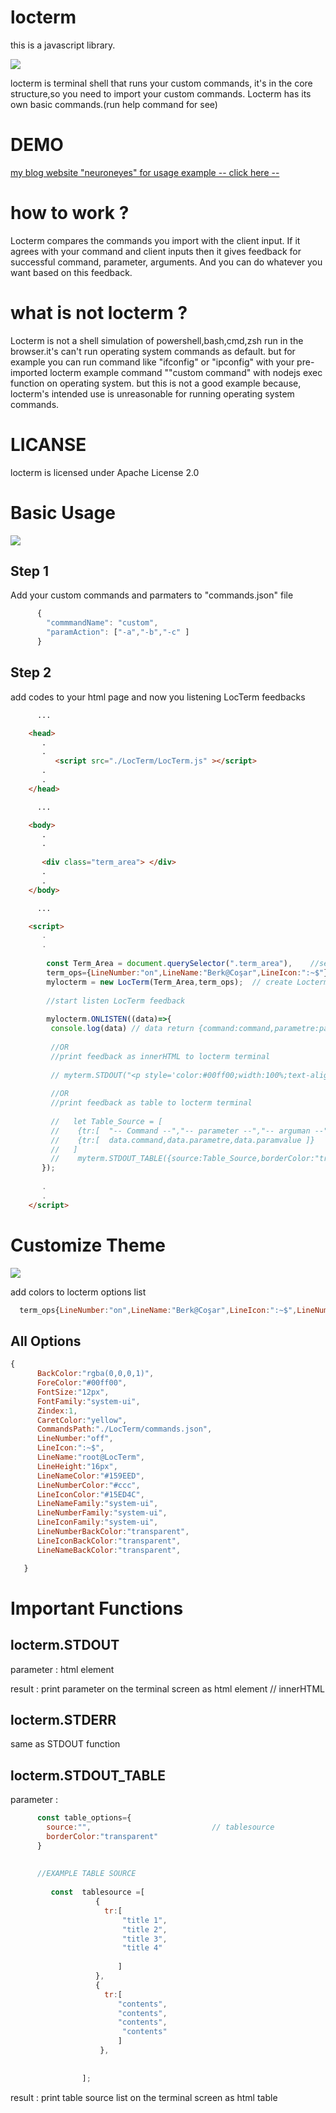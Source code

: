 


# locterm
this is a javascript library.

![](https://github.com/cosarberk/locterm/blob/main/LocTerm/locterm180X180.png)



locterm is terminal shell that runs your custom commands, it's in the core structure,so you need to import your custom commands.
   Locterm has its own basic commands.(run help command for see)
   
# DEMO
[my blog website "neuroneyes" for usage example -- click here --](https://neuroneyes.com)

# how to work ?
Locterm compares the commands you import with the client input.
If it agrees with your command and client inputs then it gives feedback for successful command, parameter, arguments.
And you can do whatever you want based on this feedback.

# what is not locterm ?
Locterm is not a shell simulation of powershell,bash,cmd,zsh run in the browser.it's can't run operating system commands as default. but for example you can run command like "ifconfig" or "ipconfig" with your pre-imported locterm example command ""custom command" with nodejs exec function on operating system. but this is not a good example because, locterm's intended use is unreasonable for running operating system commands.

# LICANSE
locterm is licensed under Apache License 2.0 

# Basic Usage

![](https://github.com/cosarberk/locterm/blob/main/images/example1.png)

## Step 1
Add your custom commands and parmaters to "commands.json" file
```javascript
      {
        "commmandName": "custom",
        "paramAction": ["-a","-b","-c" ]
      }
```
## Step 2
add codes to your html page and now you listening LocTerm feedbacks
```html
      ...

    <head>
       .
       .
          <script src="./LocTerm/LocTerm.js" ></script>
       .
       .
    </head>

      ...

    <body>
       .
       .
       
       <div class="term_area"> </div>
       .
       .
    </body>

      ...

    <script>
       .
       .
      
        const Term_Area = document.querySelector(".term_area"),    //select terminal area
        term_ops={LineNumber:"on",LineName:"Berk@Coşar",LineIcon:":~$"},  //create LocTerm options
        mylocterm = new LocTerm(Term_Area,term_ops);  // create Locterm
       
        //start listen LocTerm feedback
       
        mylocterm.ONLISTEN((data)=>{
         console.log(data) // data return {command:command,parametre:parametre,paramvalue:paramvalue}
       
         //OR
         //print feedback as innerHTML to locterm terminal
         
         // myterm.STDOUT("<p style='color:#00ff00;width:100%;text-align:center' >"+data.command+"</p>")
         
         //OR
         //print feedback as table to locterm terminal
         
         //   let Table_Source = [ 
         //    {tr:[  "-- Command --","-- parameter --","-- arguman --" ]},
         //    {tr:[  data.command,data.parametre,data.paramvalue ]}
         //   ]
         //    myterm.STDOUT_TABLE({source:Table_Source,borderColor:"transparent"})
       });
       
       .
       .     
    </script>
```

# Customize Theme

![](https://github.com/cosarberk/locterm/blob/main/images/example2.png)

add colors to locterm options list

```javascript
  term_ops{LineNumber:"on",LineName:"Berk@Coşar",LineIcon:":~$",LineNumberBackColor:"#999",LineIconBackColor:"yellow",LineNameBackColor:"blue",LineNameColor:"white",LineNumberColor:"black",LineIconColor:"black",ForeColor:"white"}

```
 
 ## All Options
 ```javascript
 {
       BackColor:"rgba(0,0,0,1)",
       ForeColor:"#00ff00",
       FontSize:"12px",
       FontFamily:"system-ui",
       Zindex:1,
       CaretColor:"yellow",
       CommandsPath:"./LocTerm/commands.json",
       LineNumber:"off",
       LineIcon:":~$",
       LineName:"root@LocTerm",
       LineHeight:"16px",
       LineNameColor:"#159EED",
       LineNumberColor:"#ccc",
       LineIconColor:"#15ED4C",
       LineNameFamily:"system-ui",
       LineNumberFamily:"system-ui",
       LineIconFamily:"system-ui",
       LineNumberBackColor:"transparent",
       LineIconBackColor:"transparent",
       LineNameBackColor:"transparent",

    }
 ```
 
 # Important Functions
 
 ## locterm.STDOUT
 
 parameter : html element
 
 result : print parameter on the terminal screen as html element // innerHTML
 
 ## locterm.STDERR
 same as STDOUT function
 
 ## locterm.STDOUT_TABLE
 parameter : 
 ```javascript 
       const table_options={
         source:"",                           // tablesource
         borderColor:"transparent"
       }
       
       
       //EXAMPLE TABLE SOURCE
       
          const  tablesource =[
                    {
                      tr:[
                          "title 1",
                          "title 2",
                          "title 3",
                          "title 4"
        
                         ]
                    },
                    {
                      tr:[
                         "contents",
                         "contents",
                         "contents",
                          "contents"
                         ]
                     },
   
     
                 ];

```
 

result : print table source list on the terminal screen as html table


